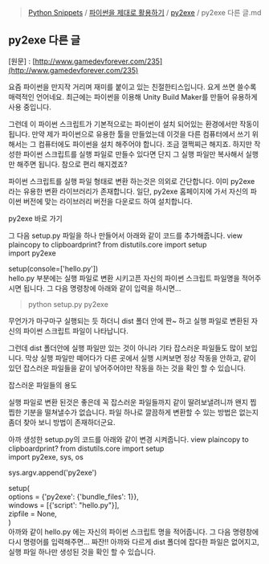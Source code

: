> [Python Snippets](../../README.md) / [파이썬을 제대로 활용하기](../README.md) / [py2exe](README.md) / py2exe 다른 글.md
## py2exe 다른 글
[원문] : [http://www.gamedevforever.com/235](http://www.gamedevforever.com/235)

요즘 파이썬을 만지작 거리며 재미를 붙이고 있는 친절한티스입니다. 요게 쓰면 쓸수록 매력적인 언어네요. 최근에는 파이썬을 이용해 Unity Build Maker를 만들어 유용하게 사용 중입니다. 
 
그런데 이 파이썬 스크립트가 기본적으로는 파이썬이 설치 되어있는 환경에서만 작동이 됩니다. 만약 제가 파이썬으로 유용한 툴을 만들었는데 이것을 다른 컴퓨터에서 쓰기 위해서는 그 컴퓨터에도 파이썬을 설치 해주어야 합니다. 조금 껄쩍찌근 해지죠. 하지만 작성한 파이썬 스크립트를 실행 파일로 만들수 있다면 단지 그 실행 파일만 복사해서 실행만 해주면 됩니다. 참으로 편리 해지겠죠?
 

 
파이썬 스크립트를 실행 파일 형태로 변환 하는것은 의외로 간단합니다. 이미 py2exe 라는 유용한 변환 라이브러리가 존재합니다. 일단, py2exe 홈페이지에 가서 자신의 파이썬 버전에 맞는 라이브러리 버전을 다운로드 하여 설치합니다.
 

py2exe 바로 가기 
 
그 다음 setup.py 파일을 하나 만들어서 아래와 같이 코드를 추가해줍니다.
view plaincopy to clipboardprint?
from distutils.core import setup  
import py2exe  
  
setup(console=['hello.py'])  
hello.py 부분에는 실행 파일로 변환 시키고픈 자신의 파이썬 스크립트 파일명을 적어주시면 됩니다. 그 다음 명령창에 아래와 같이 입력을 하시면...

> python setup.py py2exe
 
무언가가 마구마구 실행되는 듯 하더니 dist 폴더 안에 짠~ 하고 실행 파일로 변환된 자신의 파이썬 스크립트 파일이 나타납니다.


 
그런데 dist 폴더안에 실행 파일만 있는 것이 아니라 기타 잡스러운 파일들도 많이 보입니다. 막상 실행 파일만 떼어다가 다른 곳에서 실행 시켜보면 정상 작동을 안하고, 같이 있던 잡스러운 파일들을 같이 넣어주어야만 작동을 하는 것을 확인 할 수 있습니다.
 

잡스러운 파일들의 용도 
 
실행 파일로 변환 된것은 좋은데 꼭 잡스러운 파일들까지 같이 딸려보낼려니까 왠지 찝찝한 기분을 떨쳐낼수가 없습니다. 파일 하나로 깔끔하게 변환할 수 있는 방법은 없는지 좀더 찾아 보니 방법이 존재하더군요.
 
아까 생성한 setup.py의 코드를 아래와 같이 변경 시켜줍니다.
view plaincopy to clipboardprint?
from distutils.core import setup  
import py2exe, sys, os  
  
sys.argv.append('py2exe')  
  
setup(  
    options = {'py2exe': {'bundle_files': 1}},  
    windows = [{'script': "hello.py"}],  
    zipfile = None,  
)  
아까와 같이 hello.py 에는 자신의 파이썬 스크립트 명을 적어줍니다. 그 다음 명령창에 다시 명령어를 입력해주면... 짜잔!! 아까와 다르게 dist 폴더에 잡다한 파일은 없어지고, 실행 파일 하나만 생성된 것을 확인 할 수 있습니다.
 
